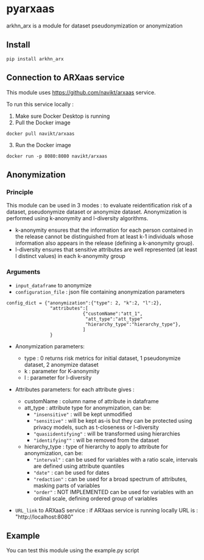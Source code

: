 # pyarxaas

arkhn_arx is a module for dataset pseudonymization or anonymization

## Install

```
pip install arkhn_arx
```

## Connection to ARXaas service
This module uses https://github.com/navikt/arxaas service. 

To run this service locally : 
1. Make sure Docker Desktop is running
2. Pull the Docker image
```
docker pull navikt/arxaas
```

3. Run the Docker image

```
docker run -p 8080:8080 navikt/arxaas
```




## Anonymization

### Principle
This module can be used in 3 modes : to evaluate reidentification risk of a dataset, pseudonymize dataset or anonymize dataset.
Anonymization is performed using k-anonymity and l-diversity algorithms. 
- k-anonymity ensures that the information for each person contained in the release cannot be distinguished from at least k-1 individuals whose information also appears in the release (defining a k-anonymity group).
- l-diversity ensures that sensitive attributes are well represented (at least l distinct values) in each k-anonymity group

### Arguments

- `input_dataframe` to anonymize
- `configuration_file` : json file containing anonymization parameters
```
config_dict = {"anonymization":{"type": 2, "k":2, "l":2},
                "attributes":[
                            {"customName":"att_1",
                             "att_type":"att_type"
                             "hierarchy_type":"hierarchy_type"}, 
                            ]
                }
```
- Anonymization parameters: 
    - type : 0 returns risk metrics for initial dataset, 1 pseudonymize dataset, 2 anonymize dataset
    - k : parameter for K-anonymity
    - l : parameter for l-diversity
- Attributes parameters: for each attribute gives : 
    - customName : column name of attribute in dataframe
    - att_type : attribute type for anonymization, can be:
        - `"insensitive"` : will be kept unmodified
        - `"sensitive"` : will be kept as-is but they can be protected using privacy models, such as t-closeness or l-diversity
        - `"quasiidentifying"` : will be transformed using hierarchies
        - `"identifying""` : will be removed from the dataset
    - hierarchy_type : type of hierarchy to apply to attribute for anonymization, can be: 
        - `"interval"` : can be used for variables with a ratio scale, intervals are defined using attribute quantiles
        - `"date"` : can be used for dates
        - `"redaction"` :  can be used for a broad spectrum of attributes, masking parts of variables
        - `"order"` : NOT IMPLEMENTED can be used for variables with an ordinal scale, defining ordered group of variables 

- `URL_link` to ARXaaS service : if ARXaas service is running locally URL is : "http://localhost:8080"


## Example

You can test this module using the example.py script